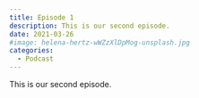 ```yaml
---
title: Episode 1
description: This is our second episode.
date: 2021-03-26
#image: helena-hertz-wWZzXlDpMog-unsplash.jpg
categories:
  - Podcast
---
```


This is our second episode.
